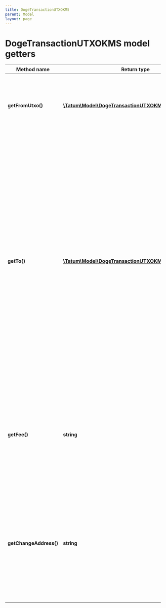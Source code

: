 ```yaml
---
title: DogeTransactionUTXOKMS
parent: Model
layout: page
---
```


# DogeTransactionUTXOKMS model getters

Method name | Return type | Description | Notes
------------ | ------------- | ------------- | -------------
**getFromUtxo()** | [**\Tatum\Model\DogeTransactionUTXOKMSFromUTXOInner[]**](../DogeTransactionUTXOKMSFromUTXOInner) | The array of transaction hashes, indexes of its UTXOs, and the signature IDs of the associated blockchain addresses |
**getTo()** | [**\Tatum\Model\DogeTransactionUTXOKMSToInner[]**](../DogeTransactionUTXOKMSToInner) | The array of blockchain addresses to send the assets to and the amounts that each address should receive (in DOGE). The difference between the UTXOs calculated in the <code>fromUTXO</code> section and the total amount to receive calculated in the <code>to</code> section will be used as the gas fee. To explicitly specify the fee amount and the blockchain address where any extra funds remaining after covering the fee will be sent, set the <code>fee</code> and <code>changeAddress</code> parameters. |
**getFee()** | **string** | The fee to be paid for the transaction (in DOGE); if you are using this parameter, you have to also use the <code>changeAddress</code> parameter because these two parameters only work together. | [optional]
**getChangeAddress()** | **string** | The blockchain address to send any extra assets remaning after covering the fee; if you are using this parameter, you have to also use the <code>fee</code> parameter because these two parameters only work together. | [optional]

